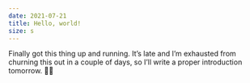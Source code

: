 ```yaml
---
date: 2021-07-21
title: Hello, world!
size: s
---
```

Finally got this thing up and running. It’s late and I’m exhausted from churning this out in a couple of days, so I’ll write a proper introduction tomorrow. ✌🏼